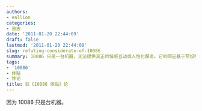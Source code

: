 ```yaml
---
authors:
- eallion
categories:
- 日志
date: '2011-01-20 22:44:09'
draft: false
lastmod: '2011-01-20 22:44:09'
slug: refuting-considerate-of-10086
summary: 10086 只是一台机器，无法提供真正的情感互动或人性化服务。它的回应基于预设程序，缺乏人类特有的同理心和灵活性。这种局限性在需要复杂沟通的场景中尤为明显。技术可以模拟对话，但无法替代真实的人际交流。
tags:
- '10086'
- 体贴
- 悖论
title: 驳《10086 体贴》论
---
```

因为 10086 只是台机器。